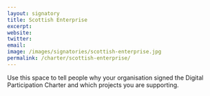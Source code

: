 ```yaml
---
layout: signatory
title: Scottish Enterprise
excerpt: 
website: 
twitter: 
email: 
image: /images/signatories/scottish-enterprise.jpg
permalink: /charter/scottish-enterprise/
---
```


Use this space to tell people why your organisation signed the Digital Participation Charter and which projects you are supporting.